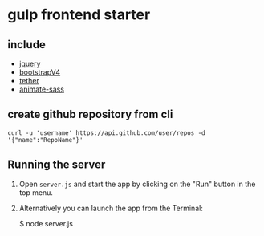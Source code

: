 # gulp frontend starter


## include
+ [jquery](https://github.com/jquery/jquery)
+ [bootstrapV4](https://github.com/twbs/bootstrap)
+ [tether](https://github.com/HubSpot/tether)
+ [animate-sass](https://github.com/tgdev/animate-sass)


## create github repository from cli
`curl -u 'username' https://api.github.com/user/repos -d '{"name":"RepoName"}'`

## Running the server

1) Open `server.js` and start the app by clicking on the "Run" button in the top menu.

2) Alternatively you can launch the app from the Terminal:

    $ node server.js

